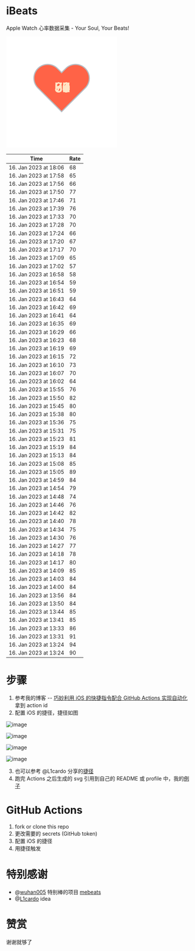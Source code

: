 # iBeats
Apple Watch 心率数据采集 - Your Soul, Your Beats!

![](./files/heart.svg)

<!--START_SECTION:my_heart_rate-->
| Time | Rate | 
 | ---- | ---- | 
| 16. Jan 2023 at 18:06 | 68 |
| 16. Jan 2023 at 17:58 | 65 |
| 16. Jan 2023 at 17:56 | 66 |
| 16. Jan 2023 at 17:50 | 77 |
| 16. Jan 2023 at 17:46 | 71 |
| 16. Jan 2023 at 17:39 | 76 |
| 16. Jan 2023 at 17:33 | 70 |
| 16. Jan 2023 at 17:28 | 70 |
| 16. Jan 2023 at 17:24 | 66 |
| 16. Jan 2023 at 17:20 | 67 |
| 16. Jan 2023 at 17:17 | 70 |
| 16. Jan 2023 at 17:09 | 65 |
| 16. Jan 2023 at 17:02 | 57 |
| 16. Jan 2023 at 16:58 | 58 |
| 16. Jan 2023 at 16:54 | 59 |
| 16. Jan 2023 at 16:51 | 59 |
| 16. Jan 2023 at 16:43 | 64 |
| 16. Jan 2023 at 16:42 | 69 |
| 16. Jan 2023 at 16:41 | 64 |
| 16. Jan 2023 at 16:35 | 69 |
| 16. Jan 2023 at 16:29 | 66 |
| 16. Jan 2023 at 16:23 | 68 |
| 16. Jan 2023 at 16:19 | 69 |
| 16. Jan 2023 at 16:15 | 72 |
| 16. Jan 2023 at 16:10 | 73 |
| 16. Jan 2023 at 16:07 | 70 |
| 16. Jan 2023 at 16:02 | 64 |
| 16. Jan 2023 at 15:55 | 76 |
| 16. Jan 2023 at 15:50 | 82 |
| 16. Jan 2023 at 15:45 | 80 |
| 16. Jan 2023 at 15:38 | 80 |
| 16. Jan 2023 at 15:36 | 75 |
| 16. Jan 2023 at 15:31 | 75 |
| 16. Jan 2023 at 15:23 | 81 |
| 16. Jan 2023 at 15:19 | 84 |
| 16. Jan 2023 at 15:13 | 84 |
| 16. Jan 2023 at 15:08 | 85 |
| 16. Jan 2023 at 15:05 | 89 |
| 16. Jan 2023 at 14:59 | 84 |
| 16. Jan 2023 at 14:54 | 79 |
| 16. Jan 2023 at 14:48 | 74 |
| 16. Jan 2023 at 14:46 | 76 |
| 16. Jan 2023 at 14:42 | 82 |
| 16. Jan 2023 at 14:40 | 78 |
| 16. Jan 2023 at 14:34 | 75 |
| 16. Jan 2023 at 14:30 | 76 |
| 16. Jan 2023 at 14:27 | 77 |
| 16. Jan 2023 at 14:18 | 78 |
| 16. Jan 2023 at 14:17 | 80 |
| 16. Jan 2023 at 14:09 | 85 |
| 16. Jan 2023 at 14:03 | 84 |
| 16. Jan 2023 at 14:00 | 84 |
| 16. Jan 2023 at 13:56 | 84 |
| 16. Jan 2023 at 13:50 | 84 |
| 16. Jan 2023 at 13:44 | 85 |
| 16. Jan 2023 at 13:41 | 85 |
| 16. Jan 2023 at 13:33 | 86 |
| 16. Jan 2023 at 13:31 | 91 |
| 16. Jan 2023 at 13:24 | 94 |
| 16. Jan 2023 at 13:24 | 90 |

<!--END_SECTION:my_heart_rate-->

# 步骤
1. 参考我的博客 -- [巧妙利用 iOS 的快捷指令配合 GitHub Actions 实现自动化](https://github.com/yihong0618/gitblog/issues/198) 拿到 action id
2. 配置 iOS 的捷径，捷径如图

![image](https://user-images.githubusercontent.com/15976103/122154218-0db0b480-ce97-11eb-93bb-5aec07c558dc.png)

![image](https://user-images.githubusercontent.com/15976103/122154236-186b4980-ce97-11eb-8e4b-70551a0391ae.png)

![image](https://user-images.githubusercontent.com/15976103/122154268-2d47dd00-ce97-11eb-902e-3acf292265a9.png)

![image](https://user-images.githubusercontent.com/15976103/122174055-fa144680-ceb4-11eb-9be2-3eb83cd516f7.png)

3. 也可以参考 @L1cardo 分享的[捷径](https://www.icloud.com/shortcuts/6ab6047b459c41ad822ad6b94b1c03d4)
4. 跑完 Actions 之后生成的 svg 引用到自己的 README 或 profile 中，我的[例子](https://github.com/yihong0618) 

# GitHub Actions

1. fork or clone this repo
2. 更改需要的 secrets (GitHub token)
3. 配置 iOS 的捷径
4. 用捷径触发

# 特别感谢
- @[wuhan005](https://github.com/wuhan005) 特别棒的项目 [mebeats](https://github.com/wuhan005/mebeats)
- @[L1cardo](https://github.com/L1cardo) idea

# 赞赏
谢谢就够了
